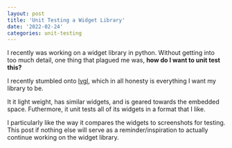 ```yaml
---
layout: post
title: 'Unit Testing a Widget Library'
date: '2022-02-24'
categories: unit-testing
---
```

I recently was working on a widget library in python. Without getting into too much detail, one thing that plagued me was, **how do I want to unit test this?**

I recently stumbled onto [lvgl](https://github.com/lvgl/lvgl), which in all honesty is everything I want my library to be.

It it light weight, has similar widgets, and is geared towards the embedded space. Futhermore, it unit tests all of its widgets in a format that I like.

I particularly like the way it compares the widgets to screenshots for testing. This post if nothing else will serve as a reminder/inspiration to actually continue working on the widget library.
